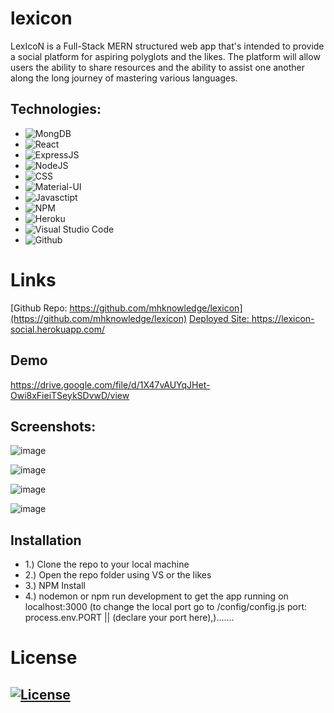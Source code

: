# lexicon

LexIcoN is a Full-Stack MERN structured web app that's intended to provide a social platform for aspiring polyglots and the likes.  The platform will allow users the ability to share resources and the ability to assist one another along the long journey of mastering various languages.

## Technologies:
* ![MongDB](https://img.shields.io/badge/MongoDB-https%3A%2F%2Fwww.mongodb.com%2F-green)
* ![React](https://img.shields.io/badge/react-%2320232a.svg?style=for-the-badge&logo=react&logoColor=%2361DAFB) 
* ![ExpressJS](https://img.shields.io/badge/ExpressJS-https%3A%2F%2Fexpressjs.com%2F-blue)
* ![NodeJS](https://img.shields.io/badge/NodeJS-https%3A%2F%2Fnodejs.org%2Fen%2F-green)
* ![CSS](https://img.shields.io/badge/CSS-239120?&style=for-the-badge&logo=css3&logoColor=white) 
* ![Material-UI](https://img.shields.io/badge/Material--UI-https%3A%2F%2Fmaterial--ui.com%2F-blue)  
* ![Javasctipt](https://img.shields.io/badge/JavaScript-F7DF1E?style=for-the-badge&logo=javascript&logoColor=black) 
* ![NPM](https://img.shields.io/badge/npm-CB3837?style=for-the-badge&logo=npm&logoColor=white)
* ![Heroku](https://img.shields.io/badge/Heroku-430098?style=for-the-badge&logo=heroku&logoColor=white)
* ![Visual Studio Code](https://img.shields.io/badge/Visual_Studio_Code-0078D4?style=for-the-badge&logo=visual%20studio%20code&logoColor=white)
* ![Github](https://img.shields.io/badge/github-%23121011.svg?style=for-the-badge&logo=github&logoColor=white)

# Links 
[Github Repo: https://github.com/mhknowledge/lexicon](https://github.com/mhknowledge/lexicon)
[Deployed Site: https://lexicon-social.herokuapp.com/ ](https://lexicon-social.herokuapp.com/)

## Demo
https://drive.google.com/file/d/1X47vAUYqJHet-Owi8xFieiTSeykSDvwD/view

## Screenshots:

![image](https://user-images.githubusercontent.com/79174643/129565594-e4a4624f-682a-4f4e-a6b7-d9794cb91f67.png)

![image](https://user-images.githubusercontent.com/79174643/129565770-b76dc4f7-405d-415d-b5f2-b87ef0f2924e.png)

![image](https://user-images.githubusercontent.com/79174643/129566605-e4db334f-d558-432d-9d03-0d238d759592.png)

![image](https://user-images.githubusercontent.com/79174643/129647166-742522ed-c35f-4367-b186-626041301f36.png)


## Installation
* 1.) Clone the repo to your local machine
* 2.) Open the repo folder using VS or the likes
* 3.) NPM Install 
* 4.) nodemon or npm run development to get the app running on localhost:3000 (to change the local port go to /config/config.js port: process.env.PORT || (declare your port here),).......

# License
## [![License](https://img.shields.io/badge/License-MIT%202.0-blue.svg)](https://opensource.org/licenses/MIT)